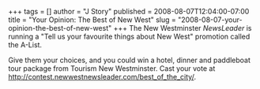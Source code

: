 +++
tags = []
author = "J Story"
published = 2008-08-07T12:04:00-07:00
title = "Your Opinion: The Best of New West"
slug = "2008-08-07-your-opinion-the-best-of-new-west"
+++
The New Westminster<span style="font-style: italic;"> NewsLeader</span>
is running a "Tell us your favourite things about New West" promotion
called the A-List.  
  
Give them your choices, and you could win a hotel, dinner and paddleboat
tour package from Tourism New Westminster. Cast your vote at  
<http://contest.newwestnewsleader.com/best_of_the_city/>.
